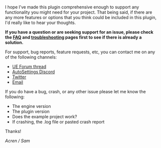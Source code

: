 I hope I’ve made this plugin comprehensive enough to support any functionality you might need for your project. That being said, if there are any more features or options that you think could be included in this plugin, I'd really like to hear your thoughts.

**If you have a question or are seeking support for an issue, please check the [FAQ](/faq/) and [troubleshooting](/troubleshooting/) pages first to see if there is already a solution.**

For support, bug reports, feature requests, etc, you can contact me on any of the following channels:

- [UE Forum thread](https://forums.unrealengine.com/unreal-engine/marketplace/1354733-auto-settings-game-options-and-input-binding-toolkit)
- [AutoSettings Discord](https://discord.gg/EzgeRNB)
- [Twitter](https://twitter.com/itsAcren)
- [Email](mailto:acren.marketplace@gmail.com)

If you do have a bug, crash, or any other issue please let me know the following:

- The engine version
- The plugin version
- Does the example project work?
- If crashing, the .log file or pasted crash report

Thanks!

*Acren / Sam*